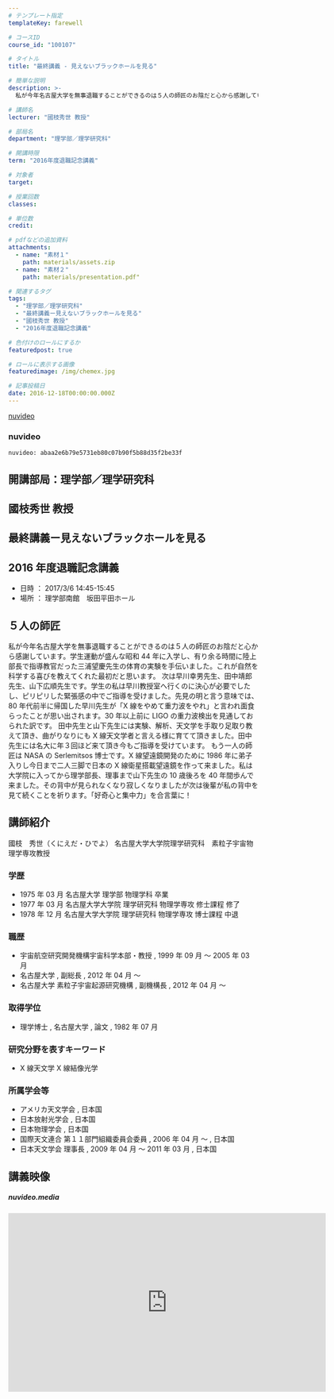 ```yaml
---
# テンプレート指定
templateKey: farewell

# コースID
course_id: "100107"

# タイトル
title: "最終講義 - 見えないブラックホールを見る"

# 簡単な説明
description: >-
  私が今年名古屋大学を無事退職することができるのは５人の師匠のお陰だと心から感謝しています。学生運動が盛んな昭和44年に入学し、有り余る時間に陸上部長で指導教官だった三浦望慶先生の体育の実験を手伝いました。これが自然を科学する喜びを教えてくれた最初だと思います。 次は早川幸男先生、田中靖郎先生、山下広順先生です。学生の私は早川教授室へ行くのに決心が必要でしたし、ピリピリした緊張感の中でご指導を受けました。先見の明と言う意味では、80年代前半に帰国した早川先生が「X線をやめて重力波をやれ」と言われ面食らったことが思い出されます。30年以上前にLIGOの重力波検出を見通しておられた訳です。 田中先生と山下先生には実験、解析、天文学を手取り足取り教えて頂き、曲がりなりにもX線天文学者と言える様に育てて頂きました。田中先生には名大に年３回ほど来て頂き今もご指導を受けています。 もう一人の師匠はNASAのSerlemitsos博士です。X線望遠鏡開発のために1986年に弟子入りし今日まで二人三脚で日本のX線衛星搭載望遠鏡を作って来ました。私は大学院に入ってから理学部長、理事まで山下先生の10歳後ろを40年間歩んで来ました。その背中が見られなくなり寂しくなりましたが次は後輩が私の背中を見て続くことを祈ります。「好奇心と集中力」を合言葉に！

# 講師名
lecturer: "國枝秀世 教授"

# 部局名
department: "理学部／理学研究科"

# 開講時限
term: "2016年度退職記念講義"

# 対象者
target:

# 授業回数
classes:

# 単位数
credit:

# pdfなどの追加資料
attachments:
  - name: "素材１"
    path: materials/assets.zip
  - name: "素材２"
    path: materials/presentation.pdf"

# 関連するタグ
tags:
  - "理学部／理学研究科"
  - "最終講義ー見えないブラックホールを見る"
  - "國枝秀世 教授"
  - "2016年度退職記念講義"

# 色付けのロールにするか
featuredpost: true

# ロールに表示する画像
featuredimage: /img/chemex.jpg

# 記事投稿日
date: 2016-12-18T00:00:00.000Z
---
```


[nuvideo](https://nuvideo.media.nagoya-u.ac.jp/embed/abaa2e6b79e5731eb80c07b90f5b88d35f2be33f)

### nuvideo

`nuvideo: abaa2e6b79e5731eb80c07b90f5b88d35f2be33f`

## 開講部局：理学部／理学研究科

## 國枝秀世 教授

## 最終講義ー見えないブラックホールを見る

## 2016 年度退職記念講義

- 日時 ： 2017/3/6 14:45-15:45
- 場所 ： 理学部南館　坂田平田ホール

## ５人の師匠

私が今年名古屋大学を無事退職することができるのは５人の師匠のお陰だと心から感謝しています。学生運動が盛んな昭和 44 年に入学し、有り余る時間に陸上部長で指導教官だった三浦望慶先生の体育の実験を手伝いました。これが自然を科学する喜びを教えてくれた最初だと思います。 次は早川幸男先生、田中靖郎先生、山下広順先生です。学生の私は早川教授室へ行くのに決心が必要でしたし、ピリピリした緊張感の中でご指導を受けました。先見の明と言う意味では、80 年代前半に帰国した早川先生が「X 線をやめて重力波をやれ」と言われ面食らったことが思い出されます。30 年以上前に LIGO の重力波検出を見通しておられた訳です。 田中先生と山下先生には実験、解析、天文学を手取り足取り教えて頂き、曲がりなりにも X 線天文学者と言える様に育てて頂きました。田中先生には名大に年３回ほど来て頂き今もご指導を受けています。 もう一人の師匠は NASA の Serlemitsos 博士です。X 線望遠鏡開発のために 1986 年に弟子入りし今日まで二人三脚で日本の X 線衛星搭載望遠鏡を作って来ました。私は大学院に入ってから理学部長、理事まで山下先生の 10 歳後ろを 40 年間歩んで来ました。その背中が見られなくなり寂しくなりましたが次は後輩が私の背中を見て続くことを祈ります。「好奇心と集中力」を合言葉に！

## 講師紹介

國枝　秀世（くにえだ・ひでよ） 名古屋大学大学院理学研究科　素粒子宇宙物理学専攻教授

### 学歴

- 1975 年 03 月 名古屋大学 理学部 物理学科 卒業
- 1977 年 03 月 名古屋大学大学院 理学研究科 物理学専攻 修士課程 修了
- 1978 年 12 月 名古屋大学大学院 理学研究科 物理学専攻 博士課程 中退

### 職歴

- 宇宙航空研究開発機構宇宙科学本部・教授 , 1999 年 09 月 ～ 2005 年 03 月
- 名古屋大学 , 副総長 , 2012 年 04 月 ～
- 名古屋大学 素粒子宇宙起源研究機構 , 副機構長 , 2012 年 04 月 ～

### 取得学位

- 理学博士 , 名古屋大学 , 論文 , 1982 年 07 月

### 研究分野を表すキーワード

- X 線天文学 X 線結像光学

### 所属学会等

- アメリカ天文学会 , 日本国
- 日本放射光学会 , 日本国
- 日本物理学会 , 日本国
- 国際天文連合 第１１部門組織委員会委員 , 2006 年 04 月 ～ , 日本国
- 日本天文学会 理事長 , 2009 年 04 月 ～ 2011 年 03 月 , 日本国

## 講義映像

##### nuvideo.media

<iframe src="https://nuvideo.media.nagoya-u.ac.jp/embed/abaa2e6b79e5731eb80c07b90f5b88d35f2be33f/autostart/false/caption/true" width="640" height="360" frameborder="0" allowfullscreen></iframe>
